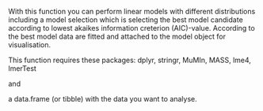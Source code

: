 With this function you can perform linear models with different distributions including a model selection which is selecting the best model candidate according to lowest akaikes information creterion (AIC)-value. According to the best model data are fitted and attached to the model object for visualisation.

This function requires these packages:
dplyr, stringr, MuMIn, MASS, lme4, lmerTest

and

a data.frame (or tibble) with the data you want to analyse.

